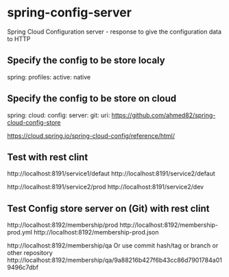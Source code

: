 # spring-config-server
Spring Cloud Configuration server - response to give the configuration data to HTTP



## Specify the config to be store localy   
spring:
  profiles:
    active: native
    
## Specify the config to be store on cloud    
spring:
  cloud:
    config:
      server:
        git:
          uri: https://github.com/ahmed82/spring-cloud-config-store    

https://cloud.spring.io/spring-cloud-config/reference/html/
  
## Test with rest clint 

http://localhost:8191/service1/defaut
http://localhost:8191/service2/defaut

http://localhost:8191/service2/prod
http://localhost:8191/service2/dev

## Test Config store server on (Git) with rest clint 
http://localhost:8192/membership/prod
http://localhost:8192/membership-prod.yml
http://localhost:8192/membership-prod.json


http://localhost:8192/membership/qa
Or use commit hash/tag or branch or other repository
http://localhost:8192/membership/qa/9a88216b427f6b43cc86d7901784a019496c7dbf


